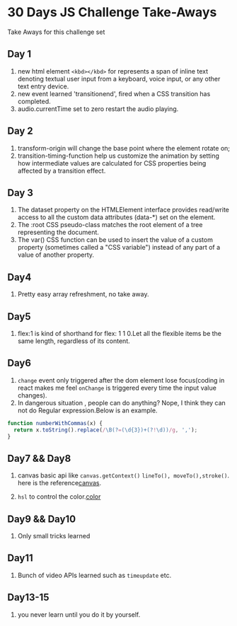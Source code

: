 # 30 Days JS Challenge Take-Aways

Take Aways for this challenge set

## Day 1

1. new html element `<kbd></kbd>` for represents a span of inline text denoting textual user input from a keyboard, voice input, or any other text entry device.
2. new event learned 'transitionend', fired when a CSS transition has completed.
3. audio.currentTime set to zero restart the audio playing.

## Day 2

1. transform-origin will change the base point where the element rotate on;
2. transition-timing-function help us customize the animation by setting how intermediate values are calculated for CSS properties being affected by a transition effect.

## Day 3

1. The dataset property on the HTMLElement interface provides read/write access to all the custom data attributes (data-\*) set on the element.
2. The :root CSS pseudo-class matches the root element of a tree representing the document.
3. The var() CSS function can be used to insert the value of a custom property (sometimes called a "CSS variable") instead of any part of a value of another property.

## Day4

1. Pretty easy array refreshment, no take away.

## Day5

1. flex:1 is kind of shorthand for flex: 1 1 0.Let all the flexible items be the same length, regardless of its content.

## Day6

1. `change` event only triggered after the dom element lose focus(coding in react makes me feel `onChange` is triggered every time the input value changes).
2. In dangerous situation , people can do anything? Nope, I think they can not do Regular expression.Below is an example.

```javascript
function numberWithCommas(x) {
  return x.toString().replace(/\B(?=(\d{3})+(?!\d))/g, ',');
}
```

## Day7 && Day8

1. canvas basic api like `canvas.getContext()` `lineTo(), moveTo(),stroke()`. here is the reference[canvas](https://developer.mozilla.org/en-US/docs/Web/API/Canvas_API).

2. `hsl` to control the color.[color](https://developer.mozilla.org/en-US/docs/Web/CSS/color_value)

## Day9 && Day10

1. Only small tricks learned

## Day11

1.  Bunch of video APIs learned such as `timeupdate` etc.

## Day13-15

1. you never learn until you do it by yourself.
